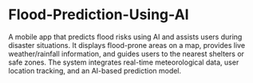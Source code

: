 # Flood-Prediction-Using-AI
A mobile app that predicts flood risks using AI and assists users during disaster situations. It displays flood-prone areas on a map, provides live weather/rainfall information, and guides users to the nearest shelters or safe zones. The system integrates real-time meteorological data, user location tracking, and an AI-based prediction model.
